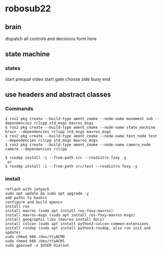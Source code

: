 # robosub22

## brain
  dispatch all controls and decisions form here

## state machine
### states
  start
  prequal video
  start gate
  choose side
  buoy
  end

## use headers and abstract classes


### Commands
```
$ ros2 pkg create --build-type ament_cmake --node-name movement sub --dependencies rclcpp std_msgs mavros_msgs
$ ros2 pkg create --build-type ament_cmake --node-name state_machine brain --dependencies rclcpp std_msgs mavros_msgs
$ ros2 pkg create --build-type ament_cmake --node-name test_node test --dependencies rclcpp std_msgs mavros_msgs
$ ros2 pkg create --build-type ament_cmake --node-name camera_node camera --dependencies rclcpp

$ rosdep install -i --from-path src --rosdistro foxy -y
 or
$ rosdep install -i --from-path src/test --rosdistro foxy -y
```


### install
```
reflash with jetpack
sudo apt update && sudo apt upgrade -y
add paths to bashrc
configure and build opencv
install ros
install mavros (sudo apt install ros-foxy-mavros)
install mavros-msgs (sudo apt install ros-foxy-mavros-msgs)
install geographic libs (mavros install docs)
install colcon (sudo apt install python3-colcon-common-extensions
install rosdep (sudo apt install python3-rosdep, also run init and update)
sudo chmod 666 /dev/ttyACM0
sudo chmod 666 /dev/ttyACM1
sudo gpasswd -a $USER dialout
```
